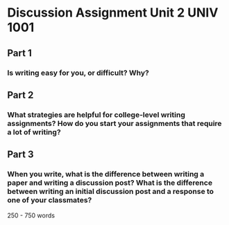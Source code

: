 
# Discussion Assignment Unit 2 UNIV 1001

## Part 1

### Is writing easy for you, or difficult? Why?

## Part 2

### What strategies are helpful for college-level writing assignments? How do you start your assignments that require a lot of writing?

## Part 3

### When you write, what is the difference between writing a paper and writing a discussion post? What is the difference between writing an initial discussion post and a response to one of your classmates?

250 - 750 words